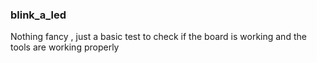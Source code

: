 
### blink_a_led
Nothing fancy , just a basic test to check if the board is working and the tools are working properly


